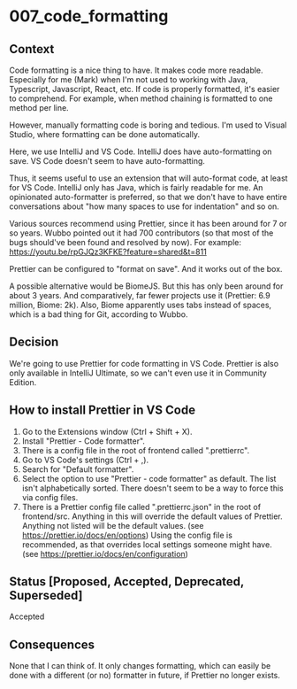 # 007_code_formatting

## Context

Code formatting is a nice thing to have. It makes code more readable. Especially for me (Mark) when I'm not used to working with Java, Typescript, Javascript, React, etc. If code is properly formatted, it's easier to comprehend. For example, when method chaining is formatted to one method per line.

However, manually formatting code is boring and tedious.
I'm used to Visual Studio, where formatting can be done automatically.

Here, we use IntelliJ and VS Code. IntelliJ does have auto-formatting on save. VS Code doesn't seem to have auto-formatting.

Thus, it seems useful to use an extension that will auto-format code, at least for VS Code. IntelliJ only has Java, which is fairly readable for me. An opinionated auto-formatter is preferred, so that we don't have to have entire conversations about "how many spaces to use for indentation" and so on.

Various sources recommend using Prettier, since it has been around for 7 or so years. Wubbo pointed out it had 700 contributors (so that most of the bugs should've been found and resolved by now).
For example:
https://youtu.be/rpGJQz3KFKE?feature=shared&t=811

Prettier can be configured to "format on save". And it works out of the box.

A possible alternative would be BiomeJS. But this has only been around for about 3 years. And comparatively, far fewer projects use it (Prettier: 6.9 million, Biome: 2k).
Also, Biome apparently uses tabs instead of spaces, which is a bad thing for Git, according to Wubbo.

## Decision

We're going to use Prettier for code formatting in VS Code.
Prettier is also only available in IntelliJ Ultimate, so we can't even use it in Community Edition.

## How to install Prettier in VS Code

1. Go to the Extensions window (Ctrl + Shift + X).
2. Install "Prettier - Code formatter".
3. There is a config file in the root of frontend called ".prettierrc".
4. Go to VS Code's settings (Ctrl + ,).
5. Search for "Default formatter".
6. Select the option to use "Prettier - code formatter" as default. The list isn't alphabetically sorted.
   There doesn't seem to be a way to force this via config files.
7. There is a Prettier config file called ".prettierrc.json" in the root of frontend/src. Anything in this will override the default values of Prettier.
   Anything not listed will be the default values. (see https://prettier.io/docs/en/options)
   Using the config file is recommended, as that overrides local settings someone might have. (see https://prettier.io/docs/en/configuration)

## Status [Proposed, Accepted, Deprecated, Superseded]

Accepted

## Consequences

None that I can think of. It only changes formatting, which can easily be done with a different (or no) formatter in future, if Prettier no longer exists.
